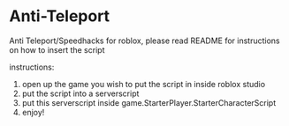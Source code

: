 # Anti-Teleport
Anti Teleport/Speedhacks for roblox, please read README for instructions on how to insert the script

instructions: 
1) open up the game you wish to put the script in inside roblox studio
2) put the script into a serverscript
3) put this serverscript inside game.StarterPlayer.StarterCharacterScript
4) enjoy!
